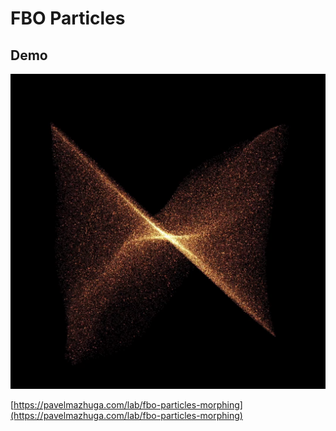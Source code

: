 # FBO Particles

## Demo

![Preview](preview.jpeg)

[https://pavelmazhuga.com/lab/fbo-particles-morphing](https://pavelmazhuga.com/lab/fbo-particles-morphing)

